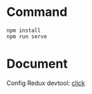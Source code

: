 # Command
```
npm install
npm run serve
```

# Document
Config Redux devtool: [click](https://medium.com/@samueldinesh/setting-up-redux-devtools-a-simple-guide-3b386a6254fa)
